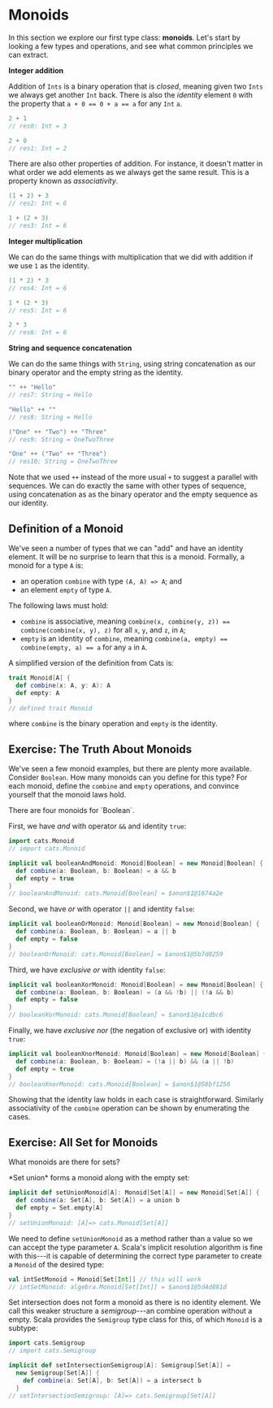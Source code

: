# Monoids

In this section we explore our first type class: **monoids**. Let's start by looking a few types and operations, and see what common principles we can extract.

**Integer addition**

Addition of `Ints` is a binary operation that is *closed*, meaning given two `Ints` we always get another `Int` back. There is also the *identity* element `0` with the property that `a + 0 == 0 + a == a` for any `Int` `a`.

```scala
2 + 1
// res0: Int = 3

2 + 0
// res1: Int = 2
```

There are also other properties of addition. For instance, it doesn't matter in what order we add elements as we always get the same result. This is a property known as *associativity*.

```scala
(1 + 2) + 3
// res2: Int = 6

1 + (2 + 3)
// res3: Int = 6
```

**Integer multiplication**

We can do the same things with multiplication that we did with addition if we use `1` as the identity.

```scala
(1 * 2) * 3
// res4: Int = 6

1 * (2 * 3)
// res5: Int = 6

2 * 3
// res6: Int = 6
```

**String and sequence concatenation**

We can do the same things with `String`, using string concatenation as our binary operator and the empty string as the identity.

```scala
"" ++ "Hello"
// res7: String = Hello

"Hello" ++ ""
// res8: String = Hello

("One" ++ "Two") ++ "Three"
// res9: String = OneTwoThree

"One" ++ ("Two" ++ "Three")
// res10: String = OneTwoThree
```

Note that we used `++` instead of the more usual `+` to suggest a parallel with sequences. We can do exactly the same with other types of sequence, using concatenation as as the binary operator and the empty sequence as our identity.

## Definition of a Monoid

We've seen a number of types that we can "add" and have an identity element. It will be no surprise to learn that this is a monoid. Formally, a monoid for a type `A` is:

- an operation `combine` with type `(A, A) => A`; and
- an element `empty` of type `A`.

The following laws must hold:

- `combine` is associative, meaning `combine(x, combine(y, z)) == combine(combine(x, y), z)` for all `x`, `y`, and `z`, in `A`;
- `empty` is an identity of `combine`, meaning `combine(a, empty) == combine(empty, a) == a` for any `a` in `A`.

A simplified version of the definition from Cats is:

```scala
trait Monoid[A] {
  def combine(x: A, y: A): A
  def empty: A
}
// defined trait Monoid
```

where `combine` is the binary operation and `empty` is the identity.

## Exercise: The Truth About Monoids

We've seen a few monoid examples, but there are plenty more available. Consider `Boolean`. How many monoids can you define for this type? For each monoid, define  the `combine` and `empty` operations, and convince yourself that the monoid laws hold.

<div class="solution">
There are four monoids for `Boolean`.

First, we have *and* with operator `&&` and identity `true`:

```scala
import cats.Monoid
// import cats.Monoid

implicit val booleanAndMonoid: Monoid[Boolean] = new Monoid[Boolean] {
  def combine(a: Boolean, b: Boolean) = a && b
  def empty = true
}
// booleanAndMonoid: cats.Monoid[Boolean] = $anon$1@1674a2e
```

Second, we have *or* with operator `||` and identity `false`:

```scala
implicit val booleanOrMonoid: Monoid[Boolean] = new Monoid[Boolean] {
  def combine(a: Boolean, b: Boolean) = a || b
  def empty = false
}
// booleanOrMonoid: cats.Monoid[Boolean] = $anon$1@5b7d0259
```

Third, we have *exclusive or* with identity `false`:

```scala
implicit val booleanXorMonoid: Monoid[Boolean] = new Monoid[Boolean] {
  def combine(a: Boolean, b: Boolean) = (a && !b) || (!a && b)
  def empty = false
}
// booleanXorMonoid: cats.Monoid[Boolean] = $anon$1@a1cdbc6
```

Finally, we have *exclusive nor* (the negation of exclusive or) with identity `true`:

```scala
implicit val booleanXnorMonoid: Monoid[Boolean] = new Monoid[Boolean] {
  def combine(a: Boolean, b: Boolean) = (!a || b) && (a || !b)
  def empty = true
}
// booleanXnorMonoid: cats.Monoid[Boolean] = $anon$1@58bf1250
```

Showing that the identity law holds in each case is straightforward. Similarly associativity of the `combine` operation can be shown by enumerating the cases.
</div>

## Exercise: All Set for Monoids

What monoids are there for sets?

<div class="solution">
*Set union* forms a monoid along with the empty set:

```scala
implicit def setUnionMonoid[A]: Monoid[Set[A]] = new Monoid[Set[A]] {
  def combine(a: Set[A], b: Set[A]) = a union b
  def empty = Set.empty[A]
}
// setUnionMonoid: [A]=> cats.Monoid[Set[A]]
```

We need to define `setUnionMonoid` as a method rather than a value so we can accept the type parameter `A`. Scala's implicit resolution algorithm is fine with this---it is capable of determining the correct type parameter to create a `Monoid` of the desired type:

```scala
val intSetMonoid = Monoid[Set[Int]] // this will work
// intSetMonoid: algebra.Monoid[Set[Int]] = $anon$1@5d4d881d
```

Set intersection does not form a monoid as there is no identity element. We call this weaker structure a *semigroup*---an combine operation without a empty. Scala provides the `Semigroup` type class for this, of which `Monoid` is a subtype:

```scala
import cats.Semigroup
// import cats.Semigroup

implicit def setIntersectionSemigroup[A]: Semigroup[Set[A]] =
  new Semigroup[Set[A]] {
    def combine(a: Set[A], b: Set[A]) = a intersect b
  }
// setIntersectionSemigroup: [A]=> cats.Semigroup[Set[A]]
```
</div>
